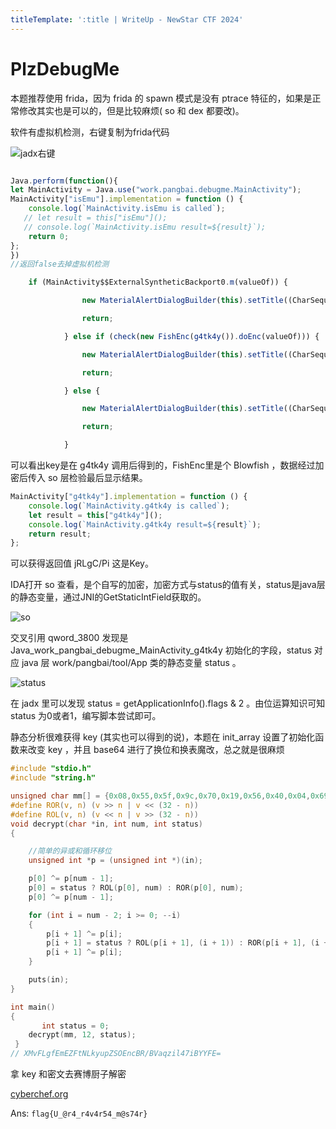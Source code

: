 ```yaml
---
titleTemplate: ':title | WriteUp - NewStar CTF 2024'
---
```


# PlzDebugMe

本题推荐使用 frida，因为 frida 的 spawn 模式是没有 ptrace 特征的，如果是正常修改其实也是可以的，但是比较麻烦( so 和 dex 都要改)。

软件有虚拟机检测，右键复制为frida代码

![jadx右键](/assets/images/wp/2024/week4/plzdebugme_1.png)

```javascript

Java.perform(function(){
let MainActivity = Java.use("work.pangbai.debugme.MainActivity");
MainActivity["isEmu"].implementation = function () {
    console.log(`MainActivity.isEmu is called`);
   // let result = this["isEmu"]();
   // console.log(`MainActivity.isEmu result=${result}`);
    return 0;
};
})
//返回false去掉虚拟机检测
```

```javascript
    if (MainActivity$$ExternalSyntheticBackport0.m(valueOf)) {

                new MaterialAlertDialogBuilder(this).setTitle((CharSequence) "CheckResult").setPositiveButton((CharSequence) "确定", (DialogInterface.OnClickListener) null).setMessage((CharSequence) "不准拿空的骗我哟").create().show();

                return;

            } else if (check(new FishEnc(g4tk4y()).doEnc(valueOf))) {

                new MaterialAlertDialogBuilder(this).setTitle((CharSequence) "CheckResult").setPositiveButton((CharSequence) "确定", (DialogInterface.OnClickListener) null).setMessage((CharSequence) "Congratulations ! ! ! \n你最棒了啦\n").create().show();

                return;

            } else {

                new MaterialAlertDialogBuilder(this).setTitle((CharSequence) "CheckResult").setPositiveButton((CharSequence) "确定", (DialogInterface.OnClickListener) null).setMessage((CharSequence) "Wrong \n好像哪里有点问题呢\n").create().show();

                return;

            }
```

可以看出key是在 g4tk4y 调用后得到的，FishEnc里是个 Blowfish ，数据经过加密后传入 so 层检验最后显示结果。

```javascript
MainActivity["g4tk4y"].implementation = function () {
    console.log(`MainActivity.g4tk4y is called`);
    let result = this["g4tk4y"]();
    console.log(`MainActivity.g4tk4y result=${result}`);
    return result;
};
```

可以获得返回值 jRLgC/Pi 这是Key。

IDA打开 so 查看，是个自写的加密，加密方式与status的值有关，status是java层的静态变量，通过JNI的GetStaticIntField获取的。

![so](/assets/images/wp/2024/week4/plzdebugme_2.png)

交叉引用 qword_3800 发现是 Java_work_pangbai_debugme_MainActivity_g4tk4y 初始化的字段，status 对应 java 层 work/pangbai/tool/App 类的静态变量 status 。

![status](/assets/images/wp/2024/week4/plzdebugme_3.png)

在 jadx 里可以发现 status = getApplicationInfo().flags & 2 。由位运算知识可知 status 为0或者1，编写脚本尝试即可。

静态分析很难获得 key (其实也可以得到的说)，本题在 init_array 设置了初始化函数来改变 key ，并且 base64 进行了换位和换表魔改，总之就是很麻烦

```c
#include "stdio.h"
#include "string.h"

unsigned char mm[] = {0x08,0x55,0x5f,0x9c,0x70,0x19,0x56,0x40,0x04,0x69,0x67,0x58,0x85,0x52,0x3e,0xc1,0x4c,0x2d,0xdc,0x75,0xaf,0x6e,0xf0,0x06,0xa5,0x5d,0x7b,0x6e,0x2a,0xae,0x7e,0xe3,0xfd,0xfe,0xb9,0xf1,0xac,0x6b,0x96,0x06,0x43,0xbf,0x21,0x4a,0x12,0xf5,0xdb,0x47};
#define ROR(v, n) (v >> n | v << (32 - n))
#define ROL(v, n) (v << n | v >> (32 - n))
void decrypt(char *in, int num, int status)
{

    //简单的异或和循环移位
    unsigned int *p = (unsigned int *)(in);

    p[0] ^= p[num - 1];
    p[0] = status ? ROL(p[0], num) : ROR(p[0], num);
    p[0] ^= p[num - 1];

    for (int i = num - 2; i >= 0; --i)
    {
        p[i + 1] ^= p[i];
        p[i + 1] = status ? ROL(p[i + 1], (i + 1)) : ROR(p[i + 1], (i + 1));
        p[i + 1] ^= p[i];
    }

    puts(in);
}

int main()
{
       int status = 0;
    decrypt(mm, 12, status);
 }
// XMvFLgfEmEZFtNLkyupZSOEncBR/BVaqzil47iBYYFE=
```

拿 key 和密文去赛博厨子解密

[cyberchef.org](https://cyberchef.org/#recipe=From_Base64('A-Za-z0-9%2B/%3D',true,false)Blowfish_Decrypt(%7B'option':'UTF8','string':'jRLgC/Pi'%7D,%7B'option':'Hex','string':''%7D,'ECB','Raw','Raw')&input=WE12RkxnZkVtRVpGdE5Ma3l1cFpTT0VuY0JSL0JWYXF6aWw0N2lCWVlGRT0)

Ans: `flag{U_@r4_r4v4r54_m@s74r}`
